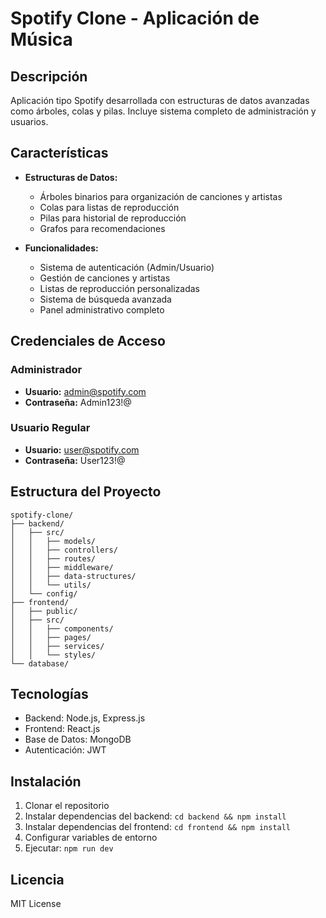 # Spotify Clone - Aplicación de Música

## Descripción
Aplicación tipo Spotify desarrollada con estructuras de datos avanzadas como árboles, colas y pilas. Incluye sistema completo de administración y usuarios.

## Características
- **Estructuras de Datos:**
  - Árboles binarios para organización de canciones y artistas
  - Colas para listas de reproducción
  - Pilas para historial de reproducción
  - Grafos para recomendaciones

- **Funcionalidades:**
  - Sistema de autenticación (Admin/Usuario)
  - Gestión de canciones y artistas
  - Listas de reproducción personalizadas
  - Sistema de búsqueda avanzada
  - Panel administrativo completo

## Credenciales de Acceso

### Administrador
- **Usuario:** admin@spotify.com
- **Contraseña:** Admin123!@

### Usuario Regular
- **Usuario:** user@spotify.com
- **Contraseña:** User123!@

## Estructura del Proyecto
```
spotify-clone/
├── backend/
│   ├── src/
│   │   ├── models/
│   │   ├── controllers/
│   │   ├── routes/
│   │   ├── middleware/
│   │   ├── data-structures/
│   │   └── utils/
│   └── config/
├── frontend/
│   ├── public/
│   ├── src/
│   │   ├── components/
│   │   ├── pages/
│   │   ├── services/
│   │   └── styles/
└── database/

```

## Tecnologías
- Backend: Node.js, Express.js
- Frontend: React.js
- Base de Datos: MongoDB
- Autenticación: JWT

## Instalación
1. Clonar el repositorio
2. Instalar dependencias del backend: `cd backend && npm install`
3. Instalar dependencias del frontend: `cd frontend && npm install`
4. Configurar variables de entorno
5. Ejecutar: `npm run dev`

## Licencia
MIT License
